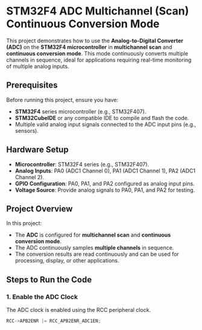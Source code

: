 # STM32F4 ADC Multichannel (Scan) Continuous Conversion Mode

This project demonstrates how to use the **Analog-to-Digital Converter (ADC)** on the **STM32F4 microcontroller** in **multichannel scan** and **continuous conversion mode**. This mode continuously converts multiple channels in sequence, ideal for applications requiring real-time monitoring of multiple analog inputs.

## Prerequisites

Before running this project, ensure you have:
- **STM32F4** series microcontroller (e.g., STM32F407).
- **STM32CubeIDE** or any compatible IDE to compile and flash the code.
- Multiple valid analog input signals connected to the ADC input pins (e.g., sensors).

## Hardware Setup

- **Microcontroller**: STM32F4 series (e.g., STM32F407).
- **Analog Inputs**: PA0 (ADC1 Channel 0), PA1 (ADC1 Channel 1), PA2 (ADC1 Channel 2).
- **GPIO Configuration**: PA0, PA1, and PA2 configured as analog input pins.
- **Voltage Source**: Provide analog signals to PA0, PA1, and PA2 for testing.

## Project Overview

In this project:
- The **ADC** is configured for **multichannel scan** and **continuous conversion mode**.
- The ADC continuously samples **multiple channels** in sequence.
- The conversion results are read continuously and can be used for processing, display, or other applications.

## Steps to Run the Code

### 1. **Enable the ADC Clock**
The ADC clock is enabled using the RCC peripheral clock.

```c
RCC->APB2ENR |= RCC_APB2ENR_ADC1EN;